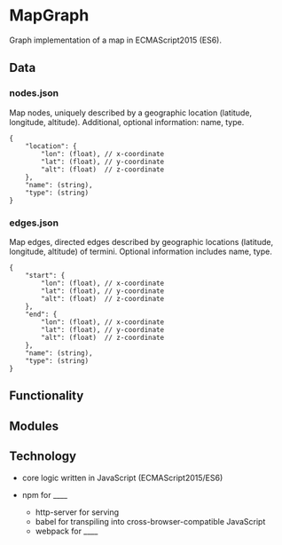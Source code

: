 # MapGraph

Graph implementation of a map in ECMAScript2015 (ES6).

## Data
### nodes.json
Map nodes, uniquely described by a geographic location (latitude, longitude, altitude). Additional, optional information: name, type.
```
{
    "location": {
        "lon": (float), // x-coordinate
        "lat": (float), // y-coordinate
        "alt": (float)  // z-coordinate
    },
    "name": (string),
    "type": (string)
}
```
### edges.json
Map edges, directed edges described by geographic locations (latitude, longitude, altitude) of termini. Optional information includes name, type.
```
{
    "start": {
        "lon": (float), // x-coordinate
        "lat": (float), // y-coordinate
        "alt": (float)  // z-coordinate
    },
    "end": {
        "lon": (float), // x-coordinate
        "lat": (float), // y-coordinate
        "alt": (float)  // z-coordinate
    },
    "name": (string),
    "type": (string)
}
```

## Functionality

## Modules

## Technology
- core logic written in JavaScript (ECMAScript2015/ES6)

- npm for ____
  - http-server for serving
  - babel for transpiling into cross-browser-compatible JavaScript
  - webpack for ____
